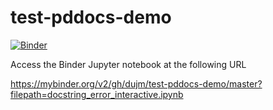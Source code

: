 # test-pddocs-demo


[![Binder](https://mybinder.org/badge_logo.svg)](https://mybinder.org/v2/gh/dujm/test-pddocs-demo/master?filepath=docstring_error_interactive.ipynb)


Access the Binder Jupyter notebook at the following URL


https://mybinder.org/v2/gh/dujm/test-pddocs-demo/master?filepath=docstring_error_interactive.ipynb
